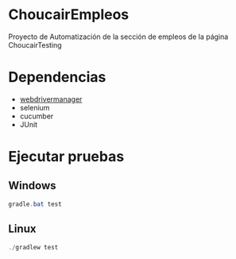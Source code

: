 # ChoucairEmpleos
Proyecto de Automatización de la sección de empleos de la página ChoucairTesting


# Dependencias
- [webdrivermanager](https://github.com/bonigarcia/webdrivermanager)
- selenium
- cucumber
- JUnit

# Ejecutar pruebas
## Windows
```java
gradle.bat test
```

## Linux
```java
./gradlew test
```
